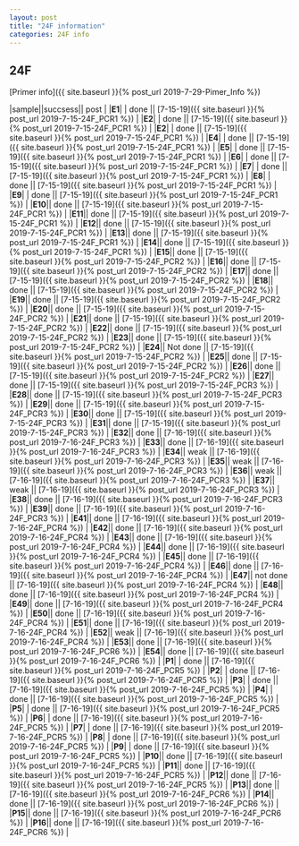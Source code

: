 ```yaml
---
layout: post
title: "24F information"
categories: 24F info
---
```


## 24F

[Primer info]({{ site.baseurl }}{% post_url 2019-7-29-Pimer_Info %})

|sample||succsess|| post |
|**E1**| | done || [7-15-19]({{ site.baseurl }}{% post_url 2019-7-15-24F_PCR1 %}) |
|**E2**| | done || [7-15-19]({{ site.baseurl }}{% post_url 2019-7-15-24F_PCR1 %}) |
|**E2**| | done || [7-15-19]({{ site.baseurl }}{% post_url 2019-7-15-24F_PCR1 %}) |
|**E4**| | done || [7-15-19]({{ site.baseurl }}{% post_url 2019-7-15-24F_PCR1 %}) |
|**E5**| | done || [7-15-19]({{ site.baseurl }}{% post_url 2019-7-15-24F_PCR1 %}) |
|**E6**| | done || [7-15-19]({{ site.baseurl }}{% post_url 2019-7-15-24F_PCR1 %}) |
|**E7**| | done || [7-15-19]({{ site.baseurl }}{% post_url 2019-7-15-24F_PCR1 %}) |
|**E8**| | done || [7-15-19]({{ site.baseurl }}{% post_url 2019-7-15-24F_PCR1 %}) |
|**E9**| | done || [7-15-19]({{ site.baseurl }}{% post_url 2019-7-15-24F_PCR1 %}) |
|**E10**|| done || [7-15-19]({{ site.baseurl }}{% post_url 2019-7-15-24F_PCR1 %}) |
|**E11**|| done || [7-15-19]({{ site.baseurl }}{% post_url 2019-7-15-24F_PCR1 %}) |
|**E12**|| done || [7-15-19]({{ site.baseurl }}{% post_url 2019-7-15-24F_PCR1 %}) |
|**E13**|| done || [7-15-19]({{ site.baseurl }}{% post_url 2019-7-15-24F_PCR1 %}) |
|**E14**|| done || [7-15-19]({{ site.baseurl }}{% post_url 2019-7-15-24F_PCR1 %}) |
|**E15**|| done || [7-15-19]({{ site.baseurl }}{% post_url 2019-7-15-24F_PCR2 %}) |
|**E16**|| done || [7-15-19]({{ site.baseurl }}{% post_url 2019-7-15-24F_PCR2 %}) |
|**E17**|| done || [7-15-19]({{ site.baseurl }}{% post_url 2019-7-15-24F_PCR2 %}) |
|**E18**|| done || [7-15-19]({{ site.baseurl }}{% post_url 2019-7-15-24F_PCR2 %}) |
|**E19**|| done || [7-15-19]({{ site.baseurl }}{% post_url 2019-7-15-24F_PCR2 %}) |
|**E20**|| done || [7-15-19]({{ site.baseurl }}{% post_url 2019-7-15-24F_PCR2 %}) |
|**E21**|| done || [7-15-19]({{ site.baseurl }}{% post_url 2019-7-15-24F_PCR2 %}) |
|**E22**|| done || [7-15-19]({{ site.baseurl }}{% post_url 2019-7-15-24F_PCR2 %}) |
|**E23**|| done || [7-15-19]({{ site.baseurl }}{% post_url 2019-7-15-24F_PCR2 %}) |
|**E24**|| Not done || [7-15-19]({{ site.baseurl }}{% post_url 2019-7-15-24F_PCR2 %}) |
|**E25**|| done || [7-15-19]({{ site.baseurl }}{% post_url 2019-7-15-24F_PCR2 %}) |
|**E26**|| done || [7-15-19]({{ site.baseurl }}{% post_url 2019-7-15-24F_PCR2 %}) |
|**E27**|| done || [7-15-19]({{ site.baseurl }}{% post_url 2019-7-15-24F_PCR3 %}) |
|**E28**|| done || [7-15-19]({{ site.baseurl }}{% post_url 2019-7-15-24F_PCR3 %}) |
|**E29**|| done || [7-15-19]({{ site.baseurl }}{% post_url 2019-7-15-24F_PCR3 %}) |
|**E30**|| done || [7-15-19]({{ site.baseurl }}{% post_url 2019-7-15-24F_PCR3 %}) |
|**E31**|| done || [7-15-19]({{ site.baseurl }}{% post_url 2019-7-15-24F_PCR3 %}) |
|**E32**|| done || [7-16-19]({{ site.baseurl }}{% post_url 2019-7-16-24F_PCR3 %}) |
|**E33**|| done || [7-16-19]({{ site.baseurl }}{% post_url 2019-7-16-24F_PCR3 %}) |
|**E34**|| weak || [7-16-19]({{ site.baseurl }}{% post_url 2019-7-16-24F_PCR3 %}) |
|**E35**|| weak || [7-16-19]({{ site.baseurl }}{% post_url 2019-7-16-24F_PCR3 %}) |
|**E36**|| weak || [7-16-19]({{ site.baseurl }}{% post_url 2019-7-16-24F_PCR3 %}) |
|**E37**|| weak || [7-16-19]({{ site.baseurl }}{% post_url 2019-7-16-24F_PCR3 %}) |
|**E38**|| done || [7-16-19]({{ site.baseurl }}{% post_url 2019-7-16-24F_PCR3 %}) |
|**E39**|| done || [7-16-19]({{ site.baseurl }}{% post_url 2019-7-16-24F_PCR3 %}) |
|**E41**|| done || [7-16-19]({{ site.baseurl }}{% post_url 2019-7-16-24F_PCR4 %}) |
|**E42**|| done || [7-16-19]({{ site.baseurl }}{% post_url 2019-7-16-24F_PCR4 %}) |
|**E43**|| done || [7-16-19]({{ site.baseurl }}{% post_url 2019-7-16-24F_PCR4 %}) |
|**E44**|| done || [7-16-19]({{ site.baseurl }}{% post_url 2019-7-16-24F_PCR4 %}) |
|**E45**|| done || [7-16-19]({{ site.baseurl }}{% post_url 2019-7-16-24F_PCR4 %}) |
|**E46**|| done || [7-16-19]({{ site.baseurl }}{% post_url 2019-7-16-24F_PCR4 %}) |
|**E47**|| not done || [7-16-19]({{ site.baseurl }}{% post_url 2019-7-16-24F_PCR4 %}) |
|**E48**|| done || [7-16-19]({{ site.baseurl }}{% post_url 2019-7-16-24F_PCR4 %}) |
|**E49**|| done || [7-16-19]({{ site.baseurl }}{% post_url 2019-7-16-24F_PCR4 %}) |
|**E50**|| done || [7-16-19]({{ site.baseurl }}{% post_url 2019-7-16-24F_PCR4 %}) |
|**E51**|| done || [7-16-19]({{ site.baseurl }}{% post_url 2019-7-16-24F_PCR4 %}) |
|**E52**|| weak || [7-16-19]({{ site.baseurl }}{% post_url 2019-7-16-24F_PCR4 %}) |
|**E53**|| done || [7-16-19]({{ site.baseurl }}{% post_url 2019-7-16-24F_PCR6 %}) |
|**E54**|| done || [7-16-19]({{ site.baseurl }}{% post_url 2019-7-16-24F_PCR6 %}) |
|**P1**| | done || [7-16-19]({{ site.baseurl }}{% post_url 2019-7-16-24F_PCR5 %}) |
|**P2**| | done || [7-16-19]({{ site.baseurl }}{% post_url 2019-7-16-24F_PCR5 %}) |
|**P3**| | done || [7-16-19]({{ site.baseurl }}{% post_url 2019-7-16-24F_PCR5 %}) |
|**P4**| | done || [7-16-19]({{ site.baseurl }}{% post_url 2019-7-16-24F_PCR5 %}) |
|**P5**| | done || [7-16-19]({{ site.baseurl }}{% post_url 2019-7-16-24F_PCR5 %}) |
|**P6**| | done || [7-16-19]({{ site.baseurl }}{% post_url 2019-7-16-24F_PCR5 %}) |
|**P7**| | done || [7-16-19]({{ site.baseurl }}{% post_url 2019-7-16-24F_PCR5 %}) |
|**P8**| | done || [7-16-19]({{ site.baseurl }}{% post_url 2019-7-16-24F_PCR5 %}) |
|**P9**| | done || [7-16-19]({{ site.baseurl }}{% post_url 2019-7-16-24F_PCR5 %}) |
|**P10**|| done || [7-16-19]({{ site.baseurl }}{% post_url 2019-7-16-24F_PCR5 %}) |
|**P11**|| done || [7-16-19]({{ site.baseurl }}{% post_url 2019-7-16-24F_PCR5 %}) |
|**P12**|| done || [7-16-19]({{ site.baseurl }}{% post_url 2019-7-16-24F_PCR5 %}) |
|**P13**|| done || [7-16-19]({{ site.baseurl }}{% post_url 2019-7-16-24F_PCR6 %}) |
|**P14**|| done || [7-16-19]({{ site.baseurl }}{% post_url 2019-7-16-24F_PCR6 %}) |
|**P15**|| done || [7-16-19]({{ site.baseurl }}{% post_url 2019-7-16-24F_PCR6 %}) |
|**P16**|| done || [7-16-19]({{ site.baseurl }}{% post_url 2019-7-16-24F_PCR6 %}) |